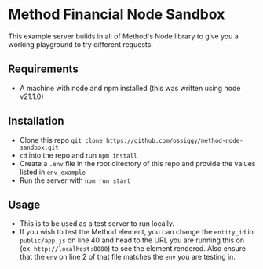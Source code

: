 # Method Financial Node Sandbox

This example server builds in all of Method's Node library to give you a working playground to try different requests.

## Requirements

 - A machine with node and npm installed (this was written using node v21.1.0)

## Installation

 - Clone this repo `git clone https://github.com/ossiggy/method-node-sandbox.git`
 - `cd` into the repo and run `npm install`
 - Create a `.env` file in the root directory of this repo and provide the values listed in `env_example`
 - Run the server with `npm run start`

## Usage

 - This is to be used as a test server to run locally.
 - If you wish to test the Method element, you can change the `entity_id` in `public/app.js` on line 40 and head to the URL you are running this on (ex: `http://localhost:8080`) to see the element rendered.  Also ensure that the `env` on line 2 of that file matches the `env` you are testing in.